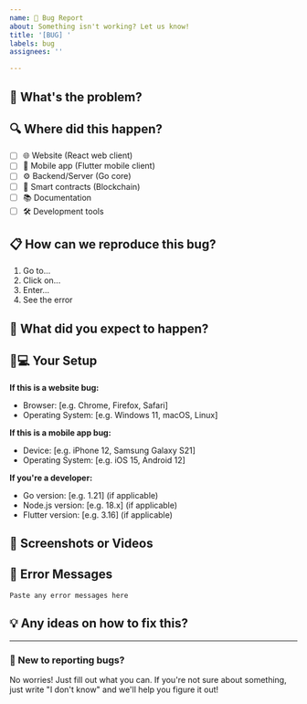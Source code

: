 ```yaml
---
name: 🐛 Bug Report
about: Something isn't working? Let us know!
title: '[BUG] '
labels: bug
assignees: ''

---
```


## 🐛 What's the problem?

<!-- Describe what's wrong. For example: "The login button doesn't work" or "The app crashes when I click save" -->


## 🔍 Where did this happen?

<!-- Put an 'x' in the box that matches where you found the bug -->

- [ ] 🌐 Website (React web client)
- [ ] 📱 Mobile app (Flutter mobile client)
- [ ] ⚙️ Backend/Server (Go core)
- [ ] 🔗 Smart contracts (Blockchain)
- [ ] 📚 Documentation
- [ ] 🛠️ Development tools

## 📋 How can we reproduce this bug?

<!-- Tell us step-by-step how to see the same problem -->
<!-- Be as detailed as possible! -->

1. Go to...
2. Click on...
3. Enter...
4. See the error

## 💭 What did you expect to happen?

<!-- What should have happened instead? -->


## 📱💻 Your Setup

**If this is a website bug:**
- Browser: [e.g. Chrome, Firefox, Safari]
- Operating System: [e.g. Windows 11, macOS, Linux]

**If this is a mobile app bug:**
- Device: [e.g. iPhone 12, Samsung Galaxy S21]
- Operating System: [e.g. iOS 15, Android 12]

**If you're a developer:**
- Go version: [e.g. 1.21] (if applicable)
- Node.js version: [e.g. 18.x] (if applicable)
- Flutter version: [e.g. 3.16] (if applicable)

## 📸 Screenshots or Videos

<!-- If you can show us the problem, drag and drop images or videos here! -->
<!-- Screenshots help us understand the issue much faster -->

## 📝 Error Messages

<!-- If you see any error messages, copy and paste them here -->

```
Paste any error messages here
```

## 💡 Any ideas on how to fix this?

<!-- Optional: If you have suggestions on how to fix this, let us know! -->


---

### 👋 New to reporting bugs?
No worries! Just fill out what you can. If you're not sure about something, just write "I don't know" and we'll help you figure it out!
